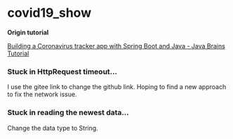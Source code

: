 # covid19_show

**Origin tutorial**

[Building a Coronavirus tracker app with Spring Boot and Java - Java Brains Tutorial](https://www.youtube.com/watch?v=8hjNG9GZGnQ)

### Stuck in HttpRequest timeout...
I use the gitee link to change the github link. Hoping to find a new approach to fix the network issue.

### Stuck in reading the newest data...
Change the data type to String.